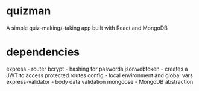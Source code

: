 # quizman
A simple quiz-making/-taking app built with React and MongoDB


# dependencies
express - router
bcrypt - hashing for paswords
jsonwebtoken - creates a JWT to access protected routes
config - local environment and global vars
express-validator - body data validation
mongoose - MongoDB abstraction